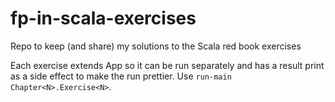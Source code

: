 # fp-in-scala-exercises
Repo to keep (and share) my solutions to the Scala red book exercises

Each exercise extends App so it can be run separately and has a result print as a side effect to make the run prettier. Use `run-main Chapter<N>.Exercise<N>`.
 